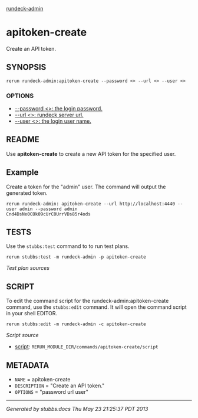 [rundeck-admin](../../index.html)
# apitoken-create 

Create an API token.

## SYNOPSIS

    rerun rundeck-admin:apitoken-create --password <> --url <> --user <>

### OPTIONS

* [    --password <>: the login password.](../../options/password/index.html)
* [    --url <>: rundeck server url.](../../options/url/index.html)
* [    --user <>: the login user name.](../../options/user/index.html)

## README

Use **apitoken-create** to create a new API token for the specified user.

Example
-------

Create a token for the "admin" user. The command will output the generated token.

    rerun rundeck-admin: apitoken-create --url http://localhost:4440 --user admin --password admin
    Cnd4DsNe0COk09cUrC0UrrVDs85r4ods

## TESTS

Use the `stubbs:test` command to to run test plans.

    rerun stubbs:test -m rundeck-admin -p apitoken-create

*Test plan sources*



## SCRIPT

To edit the command script for the rundeck-admin:apitoken-create command, 
use the `stubbs:edit`
command. It will open the command script in your shell EDITOR.

    rerun stubbs:edit -m rundeck-admin -c apitoken-create

*Script source*

* [script](script.html): `RERUN_MODULE_DIR/commands/apitoken-create/script`

## METADATA

* `NAME` = apitoken-create
* `DESCRIPTION` = "Create an API token."
* `OPTIONS` = "password url user"

----

*Generated by stubbs:docs Thu May 23 21:25:37 PDT 2013*

